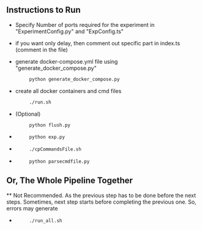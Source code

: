 ## Instructions to Run

- Specify Number of ports required for the experiment in "ExperimentConfig.py" and "ExpConfig.ts"
- if you want only delay, then comment out specific part in index.ts (comment in the file)
- generate docker-compose.yml file using "generate_docker_compose.py"
  ```python 
       python generate_docker_compose.py
  ```
- create all docker containers and cmd files
  ```bash 
       ./run.sh
  ```
- (Optional) 
  ```python 
       python flush.py
  ```

- ```python 
       python exp.py
  ```
  
- ```bash 
       ./cpCommandsFile.sh
  ```
- ```python 
       python parsecmdfile.py
  ```
  
## Or, The Whole Pipeline Together
  ** Not Recommended. As the previous step has to be done before the next steps. Sometimes, next step starts before completing the previous one. So, errors may generate
- ```bash 
       ./run_all.sh
  ```